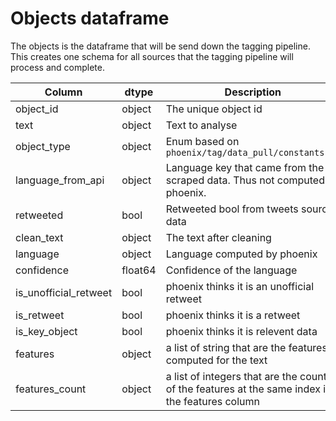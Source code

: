 # Objects dataframe

The objects is the dataframe that will be send down the tagging pipeline.
This creates one schema for all sources that the tagging pipeline will process and complete.

| Column                | dtype   | Description |
|-----------------------|---------| ------------|
| object_id             | object  | The unique object id |
| text                  | object  | Text to analyse |
| object_type           | object  | Enum based on `phoenix/tag/data_pull/constants.py` |
| language_from_api     | object  | Language key that came from the scraped data. Thus not computed by phoenix. |
| retweeted             | bool    | Retweeted bool from tweets source data |
| clean_text            | object  | The text after cleaning |
| language              | object  | Language computed by phoenix |
| confidence            | float64 | Confidence of the language |
| is_unofficial_retweet | bool    | phoenix thinks it is an unofficial retweet |
| is_retweet            | bool    | phoenix thinks it is a retweet |
| is_key_object         | bool    | phoenix thinks it is relevent data |
| features              | object  | a list of string that are the features computed for the text |
| features_count        | object  | a list of integers that are the counts of the features at the same index in the features column |
